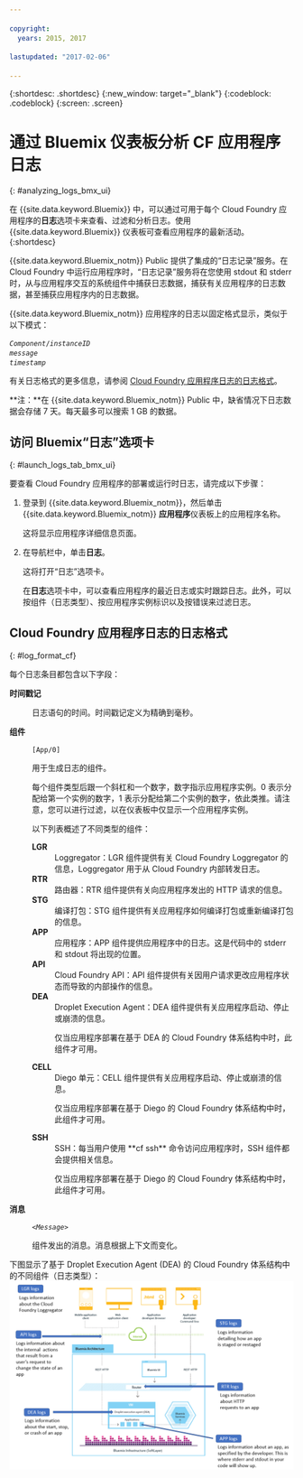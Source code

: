 ```yaml
---

copyright:
  years: 2015, 2017

lastupdated: "2017-02-06"

---
```



{:shortdesc: .shortdesc}
{:new_window: target="_blank"}
{:codeblock: .codeblock}
{:screen: .screen}

# 通过 Bluemix 仪表板分析 CF 应用程序日志
{: #analyzing_logs_bmx_ui}

在 {{site.data.keyword.Bluemix}} 中，可以通过可用于每个 Cloud Foundry 应用程序的**日志**选项卡来查看、过滤和分析日志。使用 {{site.data.keyword.Bluemix}} 仪表板可查看应用程序的最新活动。
{:shortdesc}

{{site.data.keyword.Bluemix_notm}} Public 提供了集成的“日志记录”服务。在 Cloud Foundry 中运行应用程序时，“日志记录”服务将在您使用 stdout 和 stderr 时，从与应用程序交互的系统组件中捕获日志数据，捕获有关应用程序的日志数据，甚至捕获应用程序内的日志数据。

{{site.data.keyword.Bluemix_notm}} 应用程序的日志以固定格式显示，类似于以下模式：

<code><var class="keyword varname">Component</var>/<var class="keyword varname">instanceID</var>     <var class="keyword varname">message</var>     <var class="keyword varname">timestamp</var></code>
   
有关日志格式的更多信息，请参阅 [Cloud Foundry 应用程序日志的日志格式](logging_view_dashboard.html#log_format_cf)。

**注：**在 {{site.data.keyword.Bluemix_notm}} Public 中，缺省情况下日志数据会存储 7 天。每天最多可以搜索 1 GB 的数据。



##  访问 Bluemix“日志”选项卡
{: #launch_logs_tab_bmx_ui}

要查看 Cloud Foundry 应用程序的部署或运行时日志，请完成以下步骤：

1. 登录到 {{site.data.keyword.Bluemix_notm}}，然后单击 {{site.data.keyword.Bluemix_notm}} **应用程序**仪表板上的应用程序名称。 

    这将显示应用程序详细信息页面。
    
2. 在导航栏中，单击**日志**。

    这将打开“日志”选项卡。 
    
    在**日志**选项卡中，可以查看应用程序的最近日志或实时跟踪日志。此外，可以按组件（日志类型）、按应用程序实例标识以及按错误来过滤日志。



## Cloud Foundry 应用程序日志的日志格式
{: #log_format_cf}

每个日志条目都包含以下字段：

<dl>
<dt><strong>时间戳记</strong></dt>
<dd>
<p>日志语句的时间。时间戳记定义为精确到毫秒。</p>
</dd>

<dt><strong>组件</strong></dt>
<dd>
<pre class="pre screen"><code>[App/0]</code></pre>
<p>用于生成日志的组件。</p>
<p>每个组件类型后跟一个斜杠和一个数字，数字指示应用程序实例。0 表示分配给第一个实例的数字，1 表示分配给第二个实例的数字，依此类推。请注意，您可以进行过滤，以在仪表板中仅显示一个应用程序实例。</p>
<p>以下列表概述了不同类型的组件：</p>

<dl>
<dt><strong>LGR</strong></dt>
<dd>Loggregator：LGR 组件提供有关 Cloud Foundry Loggregator 的信息，Loggregator 用于从 Cloud Foundry 内部转发日志。</dd>

<dt><strong>RTR</strong></dt>
<dd>路由器：RTR 组件提供有关向应用程序发出的 HTTP 请求的信息。</dd>

<dt><strong>STG</strong></dt>
<dd>编译打包：STG 组件提供有关应用程序如何编译打包或重新编译打包的信息。</dd>

<dt><strong>APP</strong></dt>
<dd>应用程序：APP 组件提供应用程序中的日志。这是代码中的 stderr 和 stdout 将出现的位置。
</dd>

<dt><strong>API</strong></dt>
<dd>Cloud Foundry API：API 组件提供有关因用户请求更改应用程序状态而导致的内部操作的信息。</dd>

<dt><strong>DEA</strong></dt>
<dd>Droplet Execution Agent：DEA 组件提供有关应用程序启动、停止或崩溃的信息。
<p>仅当应用程序部署在基于 DEA 的 Cloud Foundry 体系结构中时，此组件才可用。</p></dd>

<dt><strong>CELL</strong></dt>
<dd>Diego 单元：CELL 组件提供有关应用程序启动、停止或崩溃的信息。
<p>仅当应用程序部署在基于 Diego 的 Cloud Foundry 体系结构中时，此组件才可用。</p></dd>

<dt><strong>SSH</strong></dt>
<dd>SSH：每当用户使用 **cf ssh** 命令访问应用程序时，SSH 组件都会提供相关信息。
<p>仅当应用程序部署在基于 Diego 的 Cloud Foundry 体系结构中时，此组件才可用。</p></dd>

</dl>
</dd>

<dt><strong>消息</strong></dt>
<dd>
<pre class="pre screen"><code>&lt;<var class="keyword varname">Message</var>&gt;</code></pre>
<p>组件发出的消息。消息根据上下文而变化。</p>
</dd>
</dl>

下图显示了基于 Droplet Execution Agent (DEA) 的 Cloud Foundry 体系结构中的不同组件（日志类型）：![DEA 体系结构中的日志类型。](images/logging_F1.png "基于 Droplet Execution Agent 的 Cloud Foundry 体系结构中的组件。")



